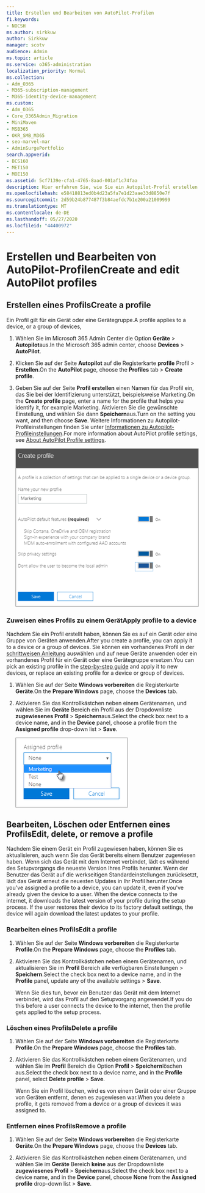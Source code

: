 ```yaml
---
title: Erstellen und Bearbeiten von AutoPilot-Profilen
f1.keywords:
- NOCSH
ms.author: sirkkuw
author: Sirkkuw
manager: scotv
audience: Admin
ms.topic: article
ms.service: o365-administration
localization_priority: Normal
ms.collection:
- Adm_O365
- M365-subscription-management
- M365-identity-device-management
ms.custom:
- Adm_O365
- Core_O365Admin_Migration
- MiniMaven
- MSB365
- OKR_SMB_M365
- seo-marvel-mar
- AdminSurgePortfolio
search.appverid:
- BCS160
- MET150
- MOE150
ms.assetid: 5cf7139e-cfa1-4765-8aad-001af1c74faa
description: Hier erfahren Sie, wie Sie ein Autopilot-Profil erstellen und auf ein Gerät anwenden sowie ein Profil bearbeiten oder löschen oder ein Profil von einem Gerät entfernen.
ms.openlocfilehash: e58418813ed0b4d23a5fa7e1d23aae33d8850e7f
ms.sourcegitcommit: 2d59b24b877487f3b84aefdc7b1e200a21009999
ms.translationtype: MT
ms.contentlocale: de-DE
ms.lasthandoff: 05/27/2020
ms.locfileid: "44400972"
---
```

# <a name="create-and-edit-autopilot-profiles"></a><span data-ttu-id="da2d4-103">Erstellen und Bearbeiten von AutoPilot-Profilen</span><span class="sxs-lookup"><span data-stu-id="da2d4-103">Create and edit AutoPilot profiles</span></span>

## <a name="create-a-profile"></a><span data-ttu-id="da2d4-104">Erstellen eines Profils</span><span class="sxs-lookup"><span data-stu-id="da2d4-104">Create a profile</span></span>

<span data-ttu-id="da2d4-105">Ein Profil gilt für ein Gerät oder eine Gerätegruppe.</span><span class="sxs-lookup"><span data-stu-id="da2d4-105">A profile applies to a device, or a group of devices,</span></span>
  
1. <span data-ttu-id="da2d4-106">Wählen Sie im Microsoft 365 Admin Center die Option **Geräte** \> **Autopilot**aus.</span><span class="sxs-lookup"><span data-stu-id="da2d4-106">In the Microsoft 365 admin center, choose **Devices** \> **AutoPilot**.</span></span>
  
2. <span data-ttu-id="da2d4-107">Klicken Sie auf der Seite **Autopilot** auf die Registerkarte **profile** Profil \> **Erstellen**.</span><span class="sxs-lookup"><span data-stu-id="da2d4-107">On the **AutoPilot** page, choose the **Profiles** tab \> **Create profile**.</span></span>
    
3. <span data-ttu-id="da2d4-108">Geben Sie auf der Seite **Profil erstellen** einen Namen für das Profil ein, das Sie bei der Identifizierung unterstützt, beispielsweise Marketing.</span><span class="sxs-lookup"><span data-stu-id="da2d4-108">On the **Create profile** page, enter a name for the profile that helps you identify it, for example Marketing.</span></span> <span data-ttu-id="da2d4-109">Aktivieren Sie die gewünschte Einstellung, und wählen Sie dann **Speichern**aus.</span><span class="sxs-lookup"><span data-stu-id="da2d4-109">Turn on the setting you want, and then choose **Save**.</span></span> <span data-ttu-id="da2d4-110">Weitere Informationen zu Autopilot-Profileinstellungen finden Sie unter [Informationen zu Autopilot-Profileinstellungen](autopilot-profile-settings.md).</span><span class="sxs-lookup"><span data-stu-id="da2d4-110">For more information about AutoPilot profile settings, see [About AutoPilot Profile settings](autopilot-profile-settings.md).</span></span>
    
    ![Enter name and turn on settings in the Create profile panel.](../media/63b5a00d-6a5d-48d0-9557-e7531e80702a.png)
  
### <a name="apply-profile-to-a-device"></a><span data-ttu-id="da2d4-112">Zuweisen eines Profils zu einem Gerät</span><span class="sxs-lookup"><span data-stu-id="da2d4-112">Apply profile to a device</span></span>

<span data-ttu-id="da2d4-113">Nachdem Sie ein Profil erstellt haben, können Sie es auf ein Gerät oder eine Gruppe von Geräten anwenden.</span><span class="sxs-lookup"><span data-stu-id="da2d4-113">After you create a profile, you can apply it to a device or a group of devices.</span></span> <span data-ttu-id="da2d4-114">Sie können ein vorhandenes Profil in der [schrittweisen Anleitung](add-autopilot-devices-and-profile.md) auswählen und auf neue Geräte anwenden oder ein vorhandenes Profil für ein Gerät oder eine Gerätegruppe ersetzen.</span><span class="sxs-lookup"><span data-stu-id="da2d4-114">You can pick an existing profile in the [step-by-step guide](add-autopilot-devices-and-profile.md) and apply it to new devices, or replace an existing profile for a device or group of devices.</span></span> 
  
1. <span data-ttu-id="da2d4-115">Wählen Sie auf der Seite **Windows vorbereiten** die Registerkarte **Geräte**.</span><span class="sxs-lookup"><span data-stu-id="da2d4-115">On the **Prepare Windows** page, choose the **Devices** tab.</span></span> 
    
2. <span data-ttu-id="da2d4-116">Aktivieren Sie das Kontrollkästchen neben einem Gerätenamen, und wählen Sie im **Geräte** Bereich ein Profil aus der Dropdownliste **zugewiesenes Profil** \> **Speichern**aus.</span><span class="sxs-lookup"><span data-stu-id="da2d4-116">Select the check box next to a device name, and in the **Device** panel, choose a profile from the **Assigned profile** drop-down list \> **Save**.</span></span>
    
    ![In the Device panel, select an Assigned profile to apply it.](../media/ed0ce33f-9241-4403-a5de-2dddffdc6fb9.png)
  
## <a name="edit-delete-or-remove-a-profile"></a><span data-ttu-id="da2d4-118">Bearbeiten, Löschen oder Entfernen eines Profils</span><span class="sxs-lookup"><span data-stu-id="da2d4-118">Edit, delete, or remove a profile</span></span>

<span data-ttu-id="da2d4-p103">Nachdem Sie einem Gerät ein Profil zugewiesen haben, können Sie es aktualisieren, auch wenn Sie das Gerät bereits einem Benutzer zugewiesen haben. Wenn sich das Gerät mit dem Internet verbindet, lädt es während des Setupvorgangs die neueste Version Ihres Profils herunter. Wenn der Benutzer das Gerät auf die werkseitigen Standardeinstellungen zurücksetzt, lädt das Gerät erneut die neuesten Updates in Ihr Profil herunter.</span><span class="sxs-lookup"><span data-stu-id="da2d4-p103">Once you've assigned a profile to a device, you can update it, even if you've already given the device to a user. When the device connects to the internet, it downloads the latest version of your profile during the setup process. If the user restores their device to its factory default settings, the device will again download the latest updates to your profile.</span></span> 
  
### <a name="edit-a-profile"></a><span data-ttu-id="da2d4-122">Bearbeiten eines Profils</span><span class="sxs-lookup"><span data-stu-id="da2d4-122">Edit a profile</span></span>

1. <span data-ttu-id="da2d4-123">Wählen Sie auf der Seite **Windows vorbereiten** die Registerkarte **Profile**.</span><span class="sxs-lookup"><span data-stu-id="da2d4-123">On the **Prepare Windows** page, choose the **Profiles** tab.</span></span> 
    
2. <span data-ttu-id="da2d4-124">Aktivieren Sie das Kontrollkästchen neben einem Gerätenamen, und aktualisieren Sie im **Profil** Bereich alle verfügbaren Einstellungen \> **Speichern**.</span><span class="sxs-lookup"><span data-stu-id="da2d4-124">Select the check box next to a device name, and in the **Profile** panel, update any of the available settings \> **Save**.</span></span>
    
    <span data-ttu-id="da2d4-125">Wenn Sie dies tun, bevor ein Benutzer das Gerät mit dem Internet verbindet, wird das Profil auf den Setupvorgang angewendet.</span><span class="sxs-lookup"><span data-stu-id="da2d4-125">If you do this before a user connects the device to the internet, then the profile gets applied to the setup process.</span></span>
    
### <a name="delete-a-profile"></a><span data-ttu-id="da2d4-126">Löschen eines Profils</span><span class="sxs-lookup"><span data-stu-id="da2d4-126">Delete a profile</span></span>

1. <span data-ttu-id="da2d4-127">Wählen Sie auf der Seite **Windows vorbereiten** die Registerkarte **Profile**.</span><span class="sxs-lookup"><span data-stu-id="da2d4-127">On the **Prepare Windows** page, choose the **Profiles** tab.</span></span> 
    
2. <span data-ttu-id="da2d4-128">Aktivieren Sie das Kontrollkästchen neben einem Gerätenamen, und wählen Sie im **Profil** Bereich die Option **Profil** \> **Speichern**löschen aus.</span><span class="sxs-lookup"><span data-stu-id="da2d4-128">Select the check box next to a device name, and in the **Profile** panel, select **Delete profile** \> **Save**.</span></span>
    
    <span data-ttu-id="da2d4-129">Wenn Sie ein Profil löschen, wird es von einem Gerät oder einer Gruppe von Geräten entfernt, denen es zugewiesen war.</span><span class="sxs-lookup"><span data-stu-id="da2d4-129">When you delete a profile, it gets removed from a device or a group of devices it was assigned to.</span></span>
    
### <a name="remove-a-profile"></a><span data-ttu-id="da2d4-130">Entfernen eines Profils</span><span class="sxs-lookup"><span data-stu-id="da2d4-130">Remove a profile</span></span>

1. <span data-ttu-id="da2d4-131">Wählen Sie auf der Seite **Windows vorbereiten** die Registerkarte **Geräte**.</span><span class="sxs-lookup"><span data-stu-id="da2d4-131">On the **Prepare Windows** page, choose the **Devices** tab.</span></span> 
    
2. <span data-ttu-id="da2d4-132">Aktivieren Sie das Kontrollkästchen neben einem Gerätenamen, und wählen Sie im **Geräte** Bereich **keine** aus der Dropdownliste **zugewiesenes Profil** \> **Speichern**aus.</span><span class="sxs-lookup"><span data-stu-id="da2d4-132">Select the check box next to a device name, and in the **Device** panel, choose **None** from the **Assigned profile** drop-down list \> **Save**.</span></span>
    
